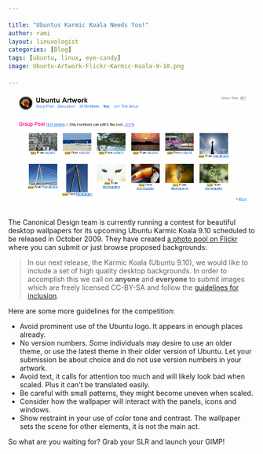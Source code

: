 ```yaml
---

title: "Ubuntus Karmic Koala Needs You!"
author: rami
layout: linuxologist 
categories: [Blog]
tags: [ubuntu, linux, eye-candy]
image: Ubuntu-Artwork-Flickr-Karmic-Koala-9-10.png

---
```


![Ubuntu-Artwork-Flickr-Karmic-Koala-9-10](/assets/images/content/blog/Ubuntu-Artwork-Flickr-Karmic-Koala-9-10.png)

The Canonical Design team is currently running a contest for beautiful desktop wallpapers for its upcoming Ubuntu Karmic Koala 9.10 scheduled to be released in October 2009. They have created [a photo pool on Flickr](http://www.flickr.com/groups/ubuntu-artwork/) where you can submit or just browse proposed backgrounds:

> In our next release, the Karmic Koala (Ubuntu 9.10), we would like to include a set of high quality desktop backgrounds.
> In order to accomplish this we call on **anyone** and **everyone** to submit images which are freely licensed CC-BY-SA and follow the [guidelines for inclusion](http://wiki.ubuntu.com/Artwork/Documentation/Backgrounds).


Here are some more guidelines for the competition:

* Avoid prominent use of the Ubuntu logo. It appears in enough places already.
* No version numbers. Some individuals may desire to use an older theme, or use the latest theme in their older version of Ubuntu. Let your submission be about choice and do not use version numbers in your artwork.
* Avoid text, it calls for attention too much and will likely look bad when scaled. Plus it can't be translated easily.
* Be careful with small patterns, they might become uneven when scaled.
* Consider how the wallpaper will interact with the panels, icons and windows.
* Show restraint in your use of color tone and contrast. The wallpaper sets the scene for other elements, it is not the main act.
	
So what are you waiting for? Grab your SLR and launch your GIMP!
